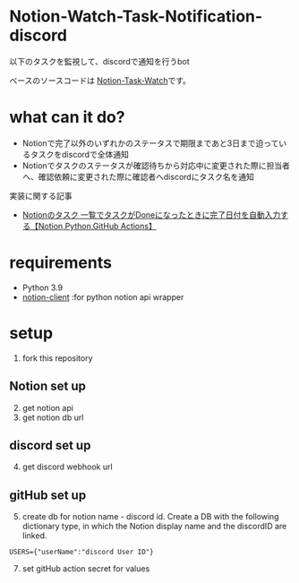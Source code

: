 # Notion-Watch-Task-Notification-discord

以下のタスクを監視して、discordで通知を行うbot

ベースのソースコードは [Notion-Task-Watch](https://github.com/ayutaz/Notion-Task-Watch)です。

# what can it do?

* Notionで完了以外のいずれかのステータスで期限まであと3日まで迫っているタスクをdiscordで全体通知
* Notionでタスクのステータスが確認待ちから対応中に変更された際に担当者へ、確認依頼に変更された際に確認者へdiscordにタスク名を通知

実装に関する記事

* [Notionのタスク 一覧でタスクがDoneになったときに完了日付を自動入力する【Notion,Python,GitHub Actions】](https://ayousanz.hatenadiary.jp/entry/Notion%E3%81%AE%E3%82%BF%E3%82%B9%E3%82%AF_%E4%B8%80%E8%A6%A7%E3%81%A7%E3%82%BF%E3%82%B9%E3%82%AF%E3%81%8CDone%E3%81%AB%E3%81%AA%E3%81%A3%E3%81%9F%E3%81%A8%E3%81%8D%E3%81%AB%E5%AE%8C%E4%BA%86%E6%97%A5%E4%BB%98)

# requirements

* Python 3.9
* [notion-client](https://github.com/ramnes/notion-sdk-py) :for python notion api wrapper

# setup

1. fork this repository

## Notion set up

2. get notion api
3. get notion db url

## discord set up

4. get discord webhook url

## gitHub set up

5. create db for notion name - discord id. 
Create a DB with the following dictionary type, in which the Notion display name and the discordID are linked.

```
USERS={"userName":"discord User ID"}
```

7. set gitHub action secret for values
